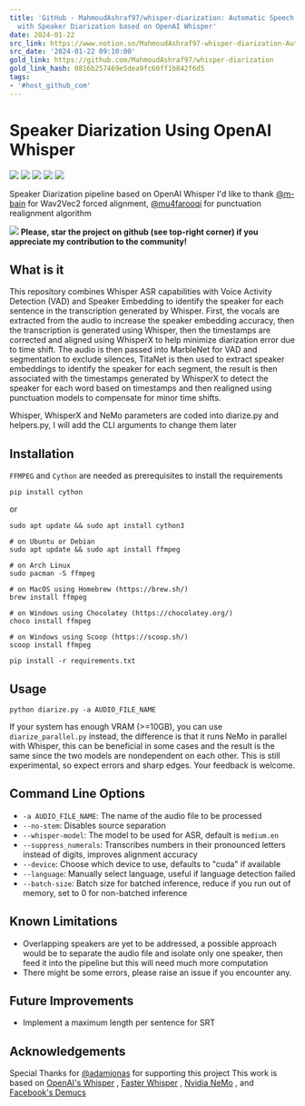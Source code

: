 ```yaml
---
title: 'GitHub - MahmoudAshraf97/whisper-diarization: Automatic Speech Recognition
  with Speaker Diarization based on OpenAI Whisper'
date: 2024-01-22
src_link: https://www.notion.so/MahmoudAshraf97-whisper-diarization-Automatic-Speech-Recognition-with-Speaker-Diarization-based-on--faff2117881f44beb050c545e44b582d
src_date: '2024-01-22 09:10:00'
gold_link: https://github.com/MahmoudAshraf97/whisper-diarization
gold_link_hash: 0816b257469e5dea9fc60ff1b842f6d5
tags:
- '#host_github_com'
---
```


Speaker Diarization Using OpenAI Whisper
========================================



[![](https://camo.githubusercontent.com/0ed40c122ac56a06b7087116f19d9b8a3d0120b845c1e7786b6d877d7661ea95/68747470733a2f2f696d672e736869656c64732e696f2f6769746875622f73746172732f4d61686d6f756441736872616639372f776869737065722d64696172697a6174696f6e2e7376673f636f6c6f72413d6f72616e676526636f6c6f72423d6f72616e6765266c6f676f3d676974687562)](https://github.com/MahmoudAshraf97/whisper-diarization/stargazers)
[![](https://camo.githubusercontent.com/557329ffc20183284aad3577b650d8ca176a7c0cf9bc1d8107bdcfebaf64ce07/68747470733a2f2f696d672e736869656c64732e696f2f6769746875622f6973737565732f4d61686d6f756441736872616639372f776869737065722d64696172697a6174696f6e2e737667)](https://github.com/MahmoudAshraf97/whisper-diarization/issues)
[![](https://camo.githubusercontent.com/30f4d3a27401c657ed3db1f59075841c2ea027c34f414259c527b5fe2775b003/68747470733a2f2f696d672e736869656c64732e696f2f6769746875622f6c6963656e73652f4d61686d6f756441736872616639372f776869737065722d64696172697a6174696f6e2e737667)](https://github.com/MahmoudAshraf97/whisper-diarization/blob/master/LICENSE)
[![](https://camo.githubusercontent.com/bdba3a933ae2a13b26e3902b2103a4d154c5cedd80f6553f51b87c5bd16b8431/68747470733a2f2f696d672e736869656c64732e696f2f747769747465722f75726c2f68747470732f6769746875622e636f6d2f4d61686d6f756441736872616639372f776869737065722d64696172697a6174696f6e2e7376673f7374796c653d736f6369616c)](https://twitter.com/intent/tweet?text=&url=https%3A%2F%2Fgithub.com%2FMahmoudAshraf97%2Fwhisper-diarization)
[![](https://camo.githubusercontent.com/f5e0d0538a9c2972b5d413e0ace04cecd8efd828d133133933dfffec282a4e1b/68747470733a2f2f636f6c61622e72657365617263682e676f6f676c652e636f6d2f6173736574732f636f6c61622d62616467652e737667)](https://colab.research.google.com/github/MahmoudAshraf97/whisper-diarization/blob/main/Whisper_Transcription_%2B_NeMo_Diarization.ipynb)



Speaker Diarization pipeline based on OpenAI Whisper
I'd like to thank [@m-bain](https://github.com/m-bain) for Wav2Vec2 forced alignment, [@mu4farooqi](https://github.com/mu4farooqi) for punctuation realignment algorithm


[![](https://camo.githubusercontent.com/578bef77caec92cf75f482f3a9fc2d9ec8c03e84081346e164444802217799de/68747470733a2f2f6769746875622e626c6f672f77702d636f6e74656e742f75706c6f6164732f323032302f30392f6769746875622d73746172732d6c6f676f5f436f6c6f722e706e67)](https://camo.githubusercontent.com/578bef77caec92cf75f482f3a9fc2d9ec8c03e84081346e164444802217799de/68747470733a2f2f6769746875622e626c6f672f77702d636f6e74656e742f75706c6f6164732f323032302f30392f6769746875622d73746172732d6c6f676f5f436f6c6f722e706e67) **Please, star the project on github (see top-right corner) if you appreciate my contribution to the community!**


What is it
----------


This repository combines Whisper ASR capabilities with Voice Activity Detection (VAD) and Speaker Embedding to identify the speaker for each sentence in the transcription generated by Whisper. First, the vocals are extracted from the audio to increase the speaker embedding accuracy, then the transcription is generated using Whisper, then the timestamps are corrected and aligned using WhisperX to help minimize diarization error due to time shift. The audio is then passed into MarbleNet for VAD and segmentation to exclude silences, TitaNet is then used to extract speaker embeddings to identify the speaker for each segment, the result is then associated with the timestamps generated by WhisperX to detect the speaker for each word based on timestamps and then realigned using punctuation models to compensate for minor time shifts.


Whisper, WhisperX and NeMo parameters are coded into diarize.py and helpers.py, I will add the CLI arguments to change them later


Installation
------------


`FFMPEG` and `Cython` are needed as prerequisites to install the requirements



```
pip install cython

```

or



```
sudo apt update && sudo apt install cython3

```


```
# on Ubuntu or Debian
sudo apt update && sudo apt install ffmpeg

# on Arch Linux
sudo pacman -S ffmpeg

# on MacOS using Homebrew (https://brew.sh/)
brew install ffmpeg

# on Windows using Chocolatey (https://chocolatey.org/)
choco install ffmpeg

# on Windows using Scoop (https://scoop.sh/)
scoop install ffmpeg

```


```
pip install -r requirements.txt

```

Usage
-----



```
python diarize.py -a AUDIO_FILE_NAME

```

If your system has enough VRAM (>=10GB), you can use `diarize_parallel.py` instead, the difference is that it runs NeMo in parallel with Whisper, this can be beneficial in some cases and the result is the same since the two models are nondependent on each other. This is still experimental, so expect errors and sharp edges. Your feedback is welcome.


Command Line Options
--------------------


* `-a AUDIO_FILE_NAME`: The name of the audio file to be processed
* `--no-stem`: Disables source separation
* `--whisper-model`: The model to be used for ASR, default is `medium.en`
* `--suppress_numerals`: Transcribes numbers in their pronounced letters instead of digits, improves alignment accuracy
* `--device`: Choose which device to use, defaults to "cuda" if available
* `--language`: Manually select language, useful if language detection failed
* `--batch-size`: Batch size for batched inference, reduce if you run out of memory, set to 0 for non-batched inference


Known Limitations
-----------------


* Overlapping speakers are yet to be addressed, a possible approach would be to separate the audio file and isolate only one speaker, then feed it into the pipeline but this will need much more computation
* There might be some errors, please raise an issue if you encounter any.


Future Improvements
-------------------


* Implement a maximum length per sentence for SRT


Acknowledgements
----------------


Special Thanks for [@adamjonas](https://github.com/adamjonas) for supporting this project
This work is based on [OpenAI's Whisper](https://github.com/openai/whisper) , [Faster Whisper](https://github.com/guillaumekln/faster-whisper) , [Nvidia NeMo](https://github.com/NVIDIA/NeMo) , and [Facebook's Demucs](https://github.com/facebookresearch/demucs)